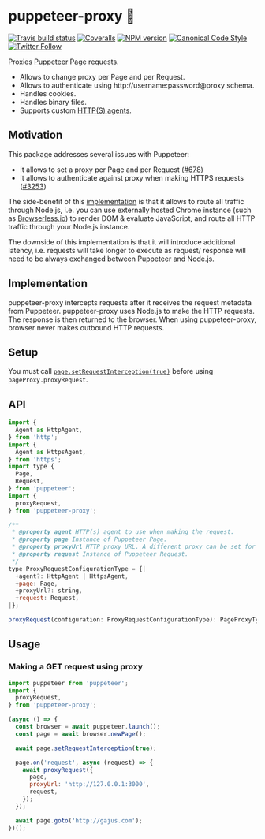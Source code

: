 # puppeteer-proxy 🎎

[![Travis build status](http://img.shields.io/travis/gajus/puppeteer-proxy/master.svg?style=flat-square)](https://travis-ci.org/gajus/puppeteer-proxy)
[![Coveralls](https://img.shields.io/coveralls/gajus/puppeteer-proxy.svg?style=flat-square)](https://coveralls.io/github/gajus/puppeteer-proxy)
[![NPM version](http://img.shields.io/npm/v/puppeteer-proxy.svg?style=flat-square)](https://www.npmjs.org/package/puppeteer-proxy)
[![Canonical Code Style](https://img.shields.io/badge/code%20style-canonical-blue.svg?style=flat-square)](https://github.com/gajus/canonical)
[![Twitter Follow](https://img.shields.io/twitter/follow/kuizinas.svg?style=social&label=Follow)](https://twitter.com/kuizinas)

Proxies [Puppeteer](https://github.com/puppeteer/puppeteer) Page requests.

* Allows to change proxy per Page and per Request.
* Allows to authenticate using http://username:password@proxy schema.
* Handles cookies.
* Handles binary files.
* Supports custom [HTTP(S) agents](https://nodejs.org/api/http.html#http_class_http_agent).

## Motivation

This package addresses several issues with Puppeteer:

* It allows to set a proxy per Page and per Request ([#678](https://github.com/puppeteer/puppeteer/issues/678))
* It allows to authenticate against proxy when making HTTPS requests ([#3253](https://github.com/puppeteer/puppeteer/issues/3253))

The side-benefit of this [implementation](#implementation) is that it allows to route all traffic through Node.js, i.e. you can use externally hosted Chrome instance (such as [Browserless.io](https://www.browserless.io/)) to render DOM & evaluate JavaScript, and route all HTTP traffic through your Node.js instance.

The downside of this implementation is that it will introduce additional latency, i.e. requests will take longer to execute as request/ response will need to be always exchanged between Puppeteer and Node.js.

## Implementation

puppeteer-proxy intercepts requests after it receives the request metadata from Puppeteer. puppeteer-proxy uses Node.js to make the HTTP requests. The response is then returned to the browser. When using puppeteer-proxy, browser never makes outbound HTTP requests.

## Setup

You must call [`page.setRequestInterception(true)`](https://pptr.dev/#?product=Puppeteer&version=v2.1.0&show=api-pagesetrequestinterceptionvalue) before using `pageProxy.proxyRequest`.

## API

```js
import {
  Agent as HttpAgent,
} from 'http';
import {
  Agent as HttpsAgent,
} from 'https';
import type {
  Page,
  Request,
} from 'puppeteer';
import {
  proxyRequest,
} from 'puppeteer-proxy';

/**
 * @property agent HTTP(s) agent to use when making the request.
 * @property page Instance of Puppeteer Page.
 * @property proxyUrl HTTP proxy URL. A different proxy can be set for each request.
 * @property request Instance of Puppeteer Request.
 */
type ProxyRequestConfigurationType = {|
  +agent?: HttpAgent | HttpsAgent,
  +page: Page,
  +proxyUrl?: string,
  +request: Request,
|};

proxyRequest(configuration: ProxyRequestConfigurationType): PageProxyType;

```

## Usage

### Making a GET request using proxy

```js
import puppeteer from 'puppeteer';
import {
  proxyRequest,
} from 'puppeteer-proxy';

(async () => {
  const browser = await puppeteer.launch();
  const page = await browser.newPage();

  await page.setRequestInterception(true);

  page.on('request', async (request) => {
    await proxyRequest({
      page,
      proxyUrl: 'http://127.0.0.1:3000',
      request,
    });
  });

  await page.goto('http://gajus.com');
})();

```
